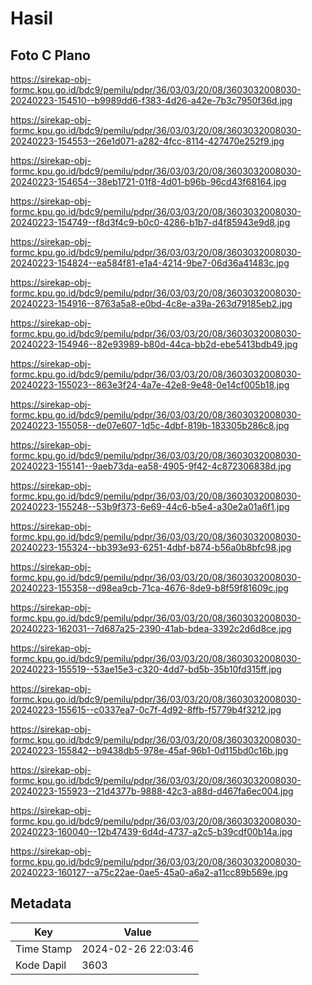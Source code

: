 # Hasil

## Foto C Plano

https://sirekap-obj-formc.kpu.go.id/bdc9/pemilu/pdpr/36/03/03/20/08/3603032008030-20240223-154510--b9989dd6-f383-4d26-a42e-7b3c7950f36d.jpg

https://sirekap-obj-formc.kpu.go.id/bdc9/pemilu/pdpr/36/03/03/20/08/3603032008030-20240223-154553--26e1d071-a282-4fcc-8114-427470e252f9.jpg

https://sirekap-obj-formc.kpu.go.id/bdc9/pemilu/pdpr/36/03/03/20/08/3603032008030-20240223-154654--38eb1721-01f8-4d01-b96b-96cd43f68164.jpg

https://sirekap-obj-formc.kpu.go.id/bdc9/pemilu/pdpr/36/03/03/20/08/3603032008030-20240223-154749--f8d3f4c9-b0c0-4286-b1b7-d4f85943e9d8.jpg

https://sirekap-obj-formc.kpu.go.id/bdc9/pemilu/pdpr/36/03/03/20/08/3603032008030-20240223-154824--ea584f81-e1a4-4214-9be7-06d36a41483c.jpg

https://sirekap-obj-formc.kpu.go.id/bdc9/pemilu/pdpr/36/03/03/20/08/3603032008030-20240223-154916--8763a5a8-e0bd-4c8e-a39a-263d79185eb2.jpg

https://sirekap-obj-formc.kpu.go.id/bdc9/pemilu/pdpr/36/03/03/20/08/3603032008030-20240223-154946--82e93989-b80d-44ca-bb2d-ebe5413bdb49.jpg

https://sirekap-obj-formc.kpu.go.id/bdc9/pemilu/pdpr/36/03/03/20/08/3603032008030-20240223-155023--863e3f24-4a7e-42e8-9e48-0e14cf005b18.jpg

https://sirekap-obj-formc.kpu.go.id/bdc9/pemilu/pdpr/36/03/03/20/08/3603032008030-20240223-155058--de07e607-1d5c-4dbf-819b-183305b286c8.jpg

https://sirekap-obj-formc.kpu.go.id/bdc9/pemilu/pdpr/36/03/03/20/08/3603032008030-20240223-155141--9aeb73da-ea58-4905-9f42-4c872306838d.jpg

https://sirekap-obj-formc.kpu.go.id/bdc9/pemilu/pdpr/36/03/03/20/08/3603032008030-20240223-155248--53b9f373-6e69-44c6-b5e4-a30e2a01a6f1.jpg

https://sirekap-obj-formc.kpu.go.id/bdc9/pemilu/pdpr/36/03/03/20/08/3603032008030-20240223-155324--bb393e93-6251-4dbf-b874-b56a0b8bfc98.jpg

https://sirekap-obj-formc.kpu.go.id/bdc9/pemilu/pdpr/36/03/03/20/08/3603032008030-20240223-155358--d98ea9cb-71ca-4676-8de9-b8f59f81609c.jpg

https://sirekap-obj-formc.kpu.go.id/bdc9/pemilu/pdpr/36/03/03/20/08/3603032008030-20240223-162031--7d687a25-2390-41ab-bdea-3392c2d6d8ce.jpg

https://sirekap-obj-formc.kpu.go.id/bdc9/pemilu/pdpr/36/03/03/20/08/3603032008030-20240223-155519--53ae15e3-c320-4dd7-bd5b-35b10fd315ff.jpg

https://sirekap-obj-formc.kpu.go.id/bdc9/pemilu/pdpr/36/03/03/20/08/3603032008030-20240223-155615--c0337ea7-0c7f-4d92-8ffb-f5779b4f3212.jpg

https://sirekap-obj-formc.kpu.go.id/bdc9/pemilu/pdpr/36/03/03/20/08/3603032008030-20240223-155842--b9438db5-978e-45af-96b1-0d115bd0c16b.jpg

https://sirekap-obj-formc.kpu.go.id/bdc9/pemilu/pdpr/36/03/03/20/08/3603032008030-20240223-155923--21d4377b-9888-42c3-a88d-d467fa6ec004.jpg

https://sirekap-obj-formc.kpu.go.id/bdc9/pemilu/pdpr/36/03/03/20/08/3603032008030-20240223-160040--12b47439-6d4d-4737-a2c5-b39cdf00b14a.jpg

https://sirekap-obj-formc.kpu.go.id/bdc9/pemilu/pdpr/36/03/03/20/08/3603032008030-20240223-160127--a75c22ae-0ae5-45a0-a6a2-a11cc89b569e.jpg


## Metadata

| Key        | Value               |
| ---------- | ------------------- |
| Time Stamp | 2024-02-26 22:03:46 |
| Kode Dapil | 3603                |




